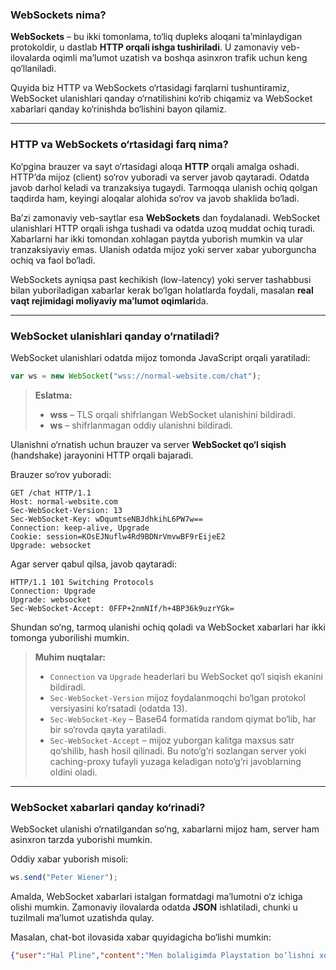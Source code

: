 ### WebSockets nima?

**WebSockets** – bu ikki tomonlama, to‘liq dupleks aloqani ta’minlaydigan protokoldir, u dastlab **HTTP orqali ishga tushiriladi**. U zamonaviy veb-ilovalarda oqimli ma’lumot uzatish va boshqa asinxron trafik uchun keng qo‘llaniladi.

Quyida biz HTTP va WebSockets o‘rtasidagi farqlarni tushuntiramiz, WebSocket ulanishlari qanday o‘rnatilishini ko‘rib chiqamiz va WebSocket xabarlari qanday ko‘rinishda bo‘lishini bayon qilamiz.

---

### HTTP va WebSockets o‘rtasidagi farq nima?

Ko‘pgina brauzer va sayt o‘rtasidagi aloqa **HTTP** orqali amalga oshadi. HTTP’da mijoz (client) so‘rov yuboradi va server javob qaytaradi. Odatda javob darhol keladi va tranzaksiya tugaydi. Tarmoqqa ulanish ochiq qolgan taqdirda ham, keyingi aloqalar alohida so‘rov va javob shaklida bo‘ladi.

Ba’zi zamonaviy veb-saytlar esa **WebSockets** dan foydalanadi. WebSocket ulanishlari HTTP orqali ishga tushadi va odatda uzoq muddat ochiq turadi. Xabarlarni har ikki tomondan xohlagan paytda yuborish mumkin va ular tranzaksiyaviy emas. Ulanish odatda mijoz yoki server xabar yuborguncha ochiq va faol bo‘ladi.

WebSockets ayniqsa past kechikish (low-latency) yoki server tashabbusi bilan yuboriladigan xabarlar kerak bo‘lgan holatlarda foydali, masalan **real vaqt rejimidagi moliyaviy ma’lumot oqimlari**da.

---

### WebSocket ulanishlari qanday o‘rnatiladi?

WebSocket ulanishlari odatda mijoz tomonda JavaScript orqali yaratiladi:

```javascript
var ws = new WebSocket("wss://normal-website.com/chat");
```

> **Eslatma:**
>
> * **wss** – TLS orqali shifrlangan WebSocket ulanishini bildiradi.
> * **ws** – shifrlanmagan oddiy ulanishni bildiradi.

Ulanishni o‘rnatish uchun brauzer va server **WebSocket qo‘l siqish** (handshake) jarayonini HTTP orqali bajaradi.

Brauzer so‘rov yuboradi:

```
GET /chat HTTP/1.1
Host: normal-website.com
Sec-WebSocket-Version: 13
Sec-WebSocket-Key: wDqumtseNBJdhkihL6PW7w==
Connection: keep-alive, Upgrade
Cookie: session=KOsEJNuflw4Rd9BDNrVmvwBF9rEijeE2
Upgrade: websocket
```

Agar server qabul qilsa, javob qaytaradi:

```
HTTP/1.1 101 Switching Protocols
Connection: Upgrade
Upgrade: websocket
Sec-WebSocket-Accept: 0FFP+2nmNIf/h+4BP36k9uzrYGk=
```

Shundan so‘ng, tarmoq ulanishi ochiq qoladi va WebSocket xabarlari har ikki tomonga yuborilishi mumkin.

> **Muhim nuqtalar:**
>
> * `Connection` va `Upgrade` headerlari bu WebSocket qo‘l siqish ekanini bildiradi.
> * `Sec-WebSocket-Version` mijoz foydalanmoqchi bo‘lgan protokol versiyasini ko‘rsatadi (odatda 13).
> * `Sec-WebSocket-Key` – Base64 formatida random qiymat bo‘lib, har bir so‘rovda qayta yaratiladi.
> * `Sec-WebSocket-Accept` – mijoz yuborgan kalitga maxsus satr qo‘shilib, hash hosil qilinadi. Bu noto‘g‘ri sozlangan server yoki caching-proxy tufayli yuzaga keladigan noto‘g‘ri javoblarning oldini oladi.

---

### WebSocket xabarlari qanday ko‘rinadi?

WebSocket ulanishi o‘rnatilgandan so‘ng, xabarlarni mijoz ham, server ham asinxron tarzda yuborishi mumkin.

Oddiy xabar yuborish misoli:

```javascript
ws.send("Peter Wiener");
```

Amalda, WebSocket xabarlari istalgan formatdagi ma’lumotni o‘z ichiga olishi mumkin. Zamonaviy ilovalarda odatda **JSON** ishlatiladi, chunki u tuzilmali ma’lumot uzatishda qulay.

Masalan, chat-bot ilovasida xabar quyidagicha bo‘lishi mumkin:

```json
{"user":"Hal Pline","content":"Men bolaligimda Playstation bo‘lishni xohlardim, sizning bemaza savollaringizga javob beradigan qurilma emas"}
```

